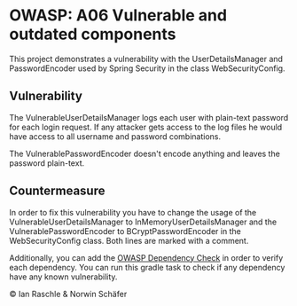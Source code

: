 # OWASP: A06 Vulnerable and outdated components

This project demonstrates a vulnerability with the UserDetailsManager and PasswordEncoder
used by Spring Security in the class WebSecurityConfig.

## Vulnerability

The VulnerableUserDetailsManager logs each user with plain-text password for each login request. If any attacker gets
access to the log files he would have access to all username and password combinations.

The VulnerablePasswordEncoder doesn't encode anything and leaves the password plain-text.

## Countermeasure

In order to fix this vulnerability you have to change the usage of the VulnerableUserDetailsManager to
InMemoryUserDetailsManager and the VulnerablePasswordEncoder to BCryptPasswordEncoder in the WebSecurityConfig class.
Both lines are marked with a comment.

Additionally, you can add the [OWASP Dependency Check](https://plugins.gradle.org/plugin/org.owasp.dependencycheck) in order to verify each dependency.
You can run this gradle task to check if any dependency have any known vulnerability.

© Ian Raschle & Norwin Schäfer

